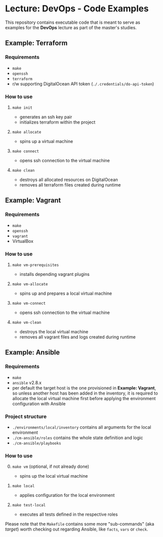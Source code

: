 Lecture: DevOps - Code Examples
===============================


This repository contains executable code that is meant to serve as examples
for the __DevOps__ lecture as part of the master's studies.


## Example: Terraform

### Requirements

*   `make`
*   `openssh`
*   `terraform`
*   r/w supporting DigitalOcean API token (`./.credentials/do-api-token`)


### How to use

1. `make init`
    *   generates an ssh key pair
    *   initializes terraform within the project 

2. `make allocate`
    *   spins up a virtual machine

3. `make connect`
    *   opens ssh connection to the virtual machine

4. `make clean`
    *   destroys all allocated resources on DigitalOcean
    *   removes all terraform files created during runtime 


## Example: Vagrant

### Requirements

*   `make`
*   `openssh`
*   `vagrant`
*   VirtualBox


### How to use

1. `make vm-prerequisites`
    *   installs depending vagrant plugins

2. `make vm-allocate`
    *   spins up and prepares a local virtual machine 

3. `make vm-connect`
    *   opens ssh connection to the virtual machine

4. `make vm-clean`
    *   destroys the local virtual machine
    *   removes all vagrant files and logs created during runtime 


## Example: Ansible 

### Requirements

*   `make`
*   `ansible` v2.8.x
*   per default the target host is the one provisioned in __Example: Vagrant__,
    so unless another host has been added in the inventory, it is required to 
    allocate the local virtual machine first before applying the environment 
    configuration with Ansible
    
### Project structure

*   `./environments/local/inventory` contains all arguments for the local 
    environment
*   `./cm-ansible/roles` contains the whole state definition and logic
*   `./cm-ansible/playbooks` 

### How to use

0. `make vm` (optional, if not already done)
    * spins up the local virtual machine

1. `make local`
    * applies configuration for the local environment
    
2.  `make test-local`
    * executes all tests defined in the respective roles
    
Please note that the `Makefile` contains some more "sub-commands" (aka *target*)
worth checking out regarding Ansible, like `facts`, `vars` or `check`.
